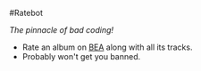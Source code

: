 #Ratebot

_The pinnacle of bad coding!_
* Rate an album on [BEA](http://www.besteveralbums.com/) along with all its tracks.
* Probably won't get you banned.
